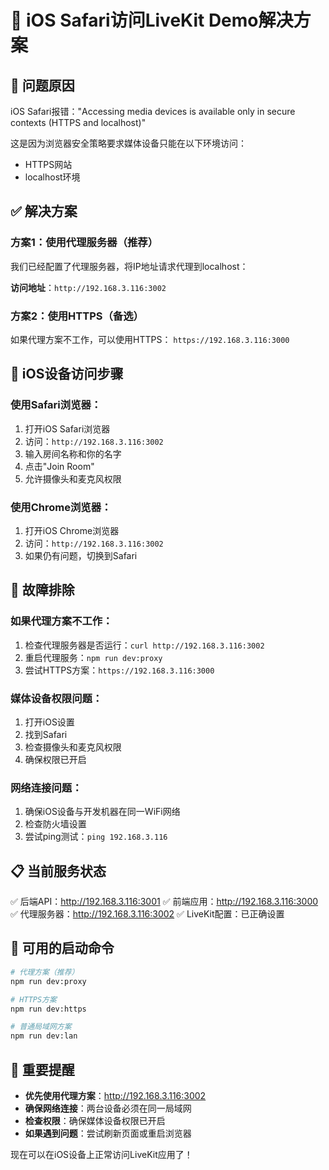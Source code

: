 # 📱 iOS Safari访问LiveKit Demo解决方案

## 🎯 问题原因
iOS Safari报错："Accessing media devices is available only in secure contexts (HTTPS and localhost)"

这是因为浏览器安全策略要求媒体设备只能在以下环境访问：
- HTTPS网站
- localhost环境

## ✅ 解决方案

### 方案1：使用代理服务器（推荐）
我们已经配置了代理服务器，将IP地址请求代理到localhost：

**访问地址**：`http://192.168.3.116:3002`

### 方案2：使用HTTPS（备选）
如果代理方案不工作，可以使用HTTPS：
`https://192.168.3.116:3000`

## 📱 iOS设备访问步骤

### 使用Safari浏览器：
1. 打开iOS Safari浏览器
2. 访问：`http://192.168.3.116:3002`
3. 输入房间名称和你的名字
4. 点击"Join Room"
5. 允许摄像头和麦克风权限

### 使用Chrome浏览器：
1. 打开iOS Chrome浏览器
2. 访问：`http://192.168.3.116:3002`
3. 如果仍有问题，切换到Safari

## 🔧 故障排除

### 如果代理方案不工作：
1. 检查代理服务器是否运行：`curl http://192.168.3.116:3002`
2. 重启代理服务：`npm run dev:proxy`
3. 尝试HTTPS方案：`https://192.168.3.116:3000`

### 媒体设备权限问题：
1. 打开iOS设置
2. 找到Safari
3. 检查摄像头和麦克风权限
4. 确保权限已开启

### 网络连接问题：
1. 确保iOS设备与开发机器在同一WiFi网络
2. 检查防火墙设置
3. 尝试ping测试：`ping 192.168.3.116`

## 📋 当前服务状态

✅ 后端API：http://192.168.3.116:3001
✅ 前端应用：http://192.168.3.116:3000
✅ 代理服务器：http://192.168.3.116:3002
✅ LiveKit配置：已正确设置

## 🚀 可用的启动命令

```bash
# 代理方案（推荐）
npm run dev:proxy

# HTTPS方案
npm run dev:https

# 普通局域网方案
npm run dev:lan
```

## 📝 重要提醒

- **优先使用代理方案**：http://192.168.3.116:3002
- **确保网络连接**：两台设备必须在同一局域网
- **检查权限**：确保媒体设备权限已开启
- **如果遇到问题**：尝试刷新页面或重启浏览器

现在可以在iOS设备上正常访问LiveKit应用了！
